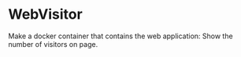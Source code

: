 # WebVisitor

Make a docker container that contains the web application: Show the number of visitors on page.
